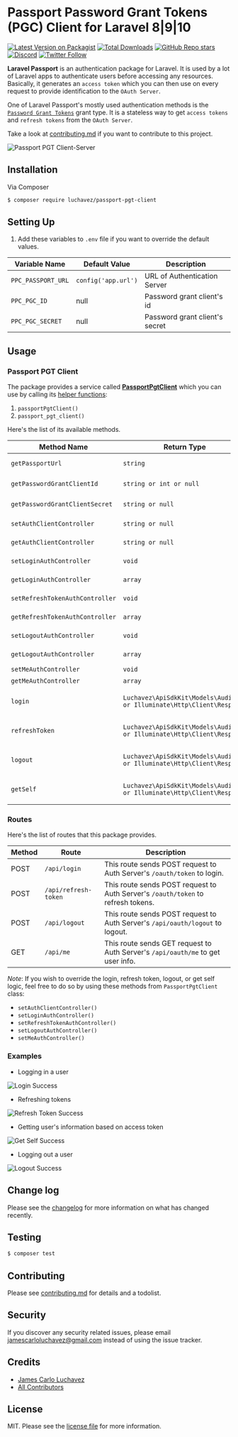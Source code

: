 # Passport Password Grant Tokens (PGC) Client for Laravel 8|9|10

[![Latest Version on Packagist][ico-version]][link-packagist]
[![Total Downloads][ico-downloads]][link-downloads]
[![GitHub Repo stars][ico-stars]][link-stars]
[![Discord][ico-discord]][link-discord]
[![Twitter Follow][ico-twitter]][link-twitter]

**Laravel Passport** is an authentication package for Laravel. It is used by a lot of Laravel apps to authenticate users before accessing any resources. Basically, it generates an `access token` which you can then use on every request to provide identification to the `OAuth Server`.

One of Laravel Passport's mostly used authentication methods is the [`Password Grant Tokens`](https://laravel.com/docs/8.x/passport#password-grant-tokens) grant type. It is a stateless way to get `access tokens` and `refresh tokens` from the `OAuth Server`.

Take a look at [contributing.md](contributing.md) if you want to contribute to this project.

![Passport PGT Client-Server](./images/passport-pgt.png)

## Installation

Via Composer

``` bash
$ composer require luchavez/passport-pgt-client
```

## Setting Up

1. Add these variables to `.env` file if you want to override the default values.

| Variable Name      | Default Value       | Description                    |
|--------------------|---------------------|--------------------------------|
| `PPC_PASSPORT_URL` | `config('app.url')` | URL of Authentication Server   |
| `PPC_PGC_ID`       | null                | Password grant client's id     |
| `PPC_PGC_SECRET`   | null                | Password grant client's secret |

## Usage

### Passport PGT Client

The package provides a service called [**PassportPgtClient**](src/Services/PassportPgtClient.php) which you can use by calling its [helper functions](helpers/passport-pgt-client-helper.php):
1. `passportPgtClient()`
2. `passport_pgt_client()`

Here's the list of its available methods.

| Method Name                     | Return Type                                                           | Description                                                          |
|---------------------------------|-----------------------------------------------------------------------|----------------------------------------------------------------------|
| `getPassportUrl`                | `string`                                                              | gets the URL of Authentication Server                                |
| `getPasswordGrantClientId`      | `string or int or null`                                               | gets the Password Grant Client's id                                  |
| `getPasswordGrantClientSecret`  | `string or null`                                                      | gets the Password Grant Client's secret                              |
| `setAuthClientController`       | `string or null`                                                      | sets the `AuthClientController`                                      |
| `getAuthClientController`       | `string or null`                                                      | gets the `AuthClientController`                                      |
| `setLoginAuthController`        | `void`                                                                | sets the `LoginAuthController`                                       |
| `getLoginAuthController`        | `array`                                                               | gets the `LoginAuthController`                                       |
| `setRefreshTokenAuthController` | `void`                                                                | sets the `RefreshTokenAuthController`                                |
| `getRefreshTokenAuthController` | `array`                                                               | gets the `RefreshTokenAuthController`                                |
| `setLogoutAuthController`       | `void`                                                                | sets the `LogoutAuthController`                                      |
| `getLogoutAuthController`       | `array`                                                               | gets the `LogoutAuthController`                                      |
| `setMeAuthController`           | `void`                                                                | sets the `MeAuthController`                                          |
| `getMeAuthController`           | `array`                                                               | gets the `MeAuthController`                                          |
| `login`                         | `Luchavez\ApiSdkKit\Models\AuditLog or Illuminate\Http\Client\Response` | sends POST request to Auth Server's `/oauth/token` to login          |
| `refreshToken`                  | `Luchavez\ApiSdkKit\Models\AuditLog or Illuminate\Http\Client\Response` | sends POST request to Auth Server's `/oauth/token` to refresh tokens |
| `logout`                        | `Luchavez\ApiSdkKit\Models\AuditLog or Illuminate\Http\Client\Response` | sends POST request to Auth Server's `/api/oauth/logout` to logout    |
| `getSelf`                       | `Luchavez\ApiSdkKit\Models\AuditLog or Illuminate\Http\Client\Response` | sends GET request to Auth Server's `/api/oauth/me` to get user info  |

### Routes

Here's the list of routes that this package provides.

| Method | Route                | Description                                                                      |
|--------|----------------------|----------------------------------------------------------------------------------|
| POST   | `/api/login`         | This route sends POST request to Auth Server's `/oauth/token` to login.          |
| POST   | `/api/refresh-token` | This route sends POST request to Auth Server's `/oauth/token` to refresh tokens. |
| POST   | `/api/logout`        | This route sends POST request to Auth Server's `/api/oauth/logout` to logout.    |
| GET    | `/api/me`            | This route sends GET request to Auth Server's `/api/oauth/me` to get user info.  |

*Note*: If you wish to override the login, refresh token, logout, or get self logic, feel free to do so by using these methods from `PassportPgtClient` class:
- `setAuthClientController()`
- `setLoginAuthController()`
- `setRefreshTokenAuthController()`
- `setLogoutAuthController()`
- `setMeAuthController()`

### Examples

- Logging in a user

![Login Success](./images/login-success.png)

- Refreshing tokens

![Refresh Token Success](./images/refresh-token-success.png)

- Getting user's information based on access token

![Get Self Success](./images/me-success.png)

- Logging out a user

![Logout Success](./images/logout-success.png)

## Change log

Please see the [changelog](changelog.md) for more information on what has changed recently.

## Testing

``` bash
$ composer test
```

## Contributing

Please see [contributing.md](contributing.md) for details and a todolist.

## Security

If you discover any security related issues, please email jamescarloluchavez@gmail.com instead of using the issue tracker.

## Credits

- [James Carlo Luchavez][link-author]
- [All Contributors][link-contributors]

## License

MIT. Please see the [license file](license.md) for more information.

[ico-version]: https://img.shields.io/packagist/v/luchavez/passport-pgt-client.svg
[ico-downloads]: https://img.shields.io/packagist/dt/luchavez/passport-pgt-client.svg
[ico-stars]: https://img.shields.io/github/stars/luchavez-technologies/passport-pgt-client
[ico-discord]: https://img.shields.io/discord/1143744619956404295?color=8c9eff&label=Discord&logo=discord
[ico-twitter]: https://img.shields.io/twitter/follow/luchaveztech

[link-packagist]: https://packagist.org/packages/luchavez/passport-pgt-client
[link-downloads]: https://packagist.org/packages/luchavez/passport-pgt-client
[link-stars]: https://github.com/luchavez-technologies/passport-pgt-client
[link-discord]: https://discord.gg/MBxxAkQAxx
[link-twitter]: https://twitter.com/luchaveztech

[link-author]: https://github.com/luchavez-technologies
[link-contributors]: ../../contributors
